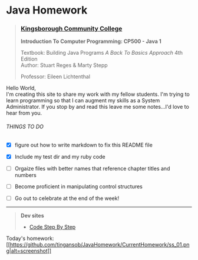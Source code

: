 Java Homework 
=======
>
> ### [Kingsborough Community College](http://www.kingsborough.edu)
> **Introduction To Computer Programming: CP500 - Java 1**
>
> Textbook:     Building Java Programs *A Back To Basics Approach* 4th Edition\
> Author:       Stuart Reges & Marty Stepp
> 
> Professor:    Eileen Lichtenthal
>

Hello World,\
I'm creating this site to share my work with my fellow students. I'm trying to learn programming so that I can augment my skills as a System Administrator. If you stop by and read this leave me some notes...I'd love to hear from you. 

###### THINGS TO DO
- [x] figure out how to write markdown to fix this README file
- [x] Include my test dir and my ruby code
- [ ] Orgaize files with better names that reference chapter titles and numbers
- [ ] Become proficient in manipulating control structures
- [ ] Go out to celebrate at the end of the week!


----
> **Dev sites**
> - [Code Step By Step](http://www.codestepbystep.com)

Today's homework:
[[https://github.com/tingansob/JavaHomework/CurrentHomework/ss_01.png|alt=screenshot]]
